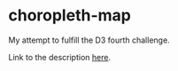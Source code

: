 # choropleth-map

My attempt to fulfill the D3 fourth challenge.

Link to the description [here](https://learn.freecodecamp.org/data-visualization/data-visualization-projects/visualize-data-with-a-choropleth-map).